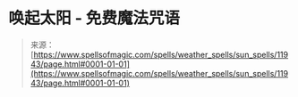 <!--yml

分类：未分类

日期：2024-06-12 18:49:23

-->

# 唤起太阳 - 免费魔法咒语

> 来源：[https://www.spellsofmagic.com/spells/weather_spells/sun_spells/11943/page.html#0001-01-01](https://www.spellsofmagic.com/spells/weather_spells/sun_spells/11943/page.html#0001-01-01)

